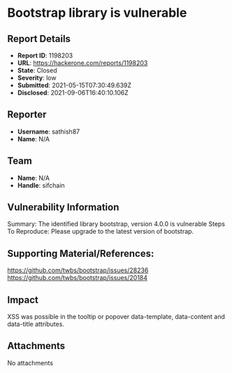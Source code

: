 # Bootstrap library is vulnerable

## Report Details
- **Report ID**: 1198203
- **URL**: https://hackerone.com/reports/1198203
- **State**: Closed
- **Severity**: low
- **Submitted**: 2021-05-15T07:30:49.639Z
- **Disclosed**: 2021-09-06T16:40:10.106Z

## Reporter
- **Username**: sathish87
- **Name**: N/A

## Team
- **Name**: N/A
- **Handle**: sifchain

## Vulnerability Information
Summary:
The identified library bootstrap, version 4.0.0 is vulnerable
 Steps To Reproduce:
Please upgrade to the latest version of bootstrap.

 
## Supporting Material/References:

https://github.com/twbs/bootstrap/issues/28236
https://github.com/twbs/bootstrap/issues/20184

## Impact

XSS was possible in the tooltip or popover data-template, data-content and data-title attributes.

## Attachments
No attachments

